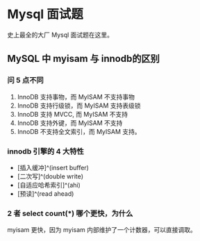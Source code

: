 # Mysql 面试题


史上最全的大厂 Mysql 面试题在这里。
<!--more-->
    
## MySQL 中 myisam 与 innodb的区别

### 问 5 点不同

1. InnoDB 支持事物，而 MyISAM 不支持事物
1. InnoDB 支持行级锁，而 MyISAM 支持表级锁
1. InnoDB 支持 MVCC, 而 MyISAM 不支持
1. InnoDB 支持外键，而 MyISAM 不支持
1. InnoDB 不支持全文索引，而 MyISAM 支持。

### innodb 引擎的 4 大特性

- [插入缓冲]^(insert buffer)
- [二次写]^(double write)
- [自适应哈希索引]^(ahi)
- [预读]^(read ahead)

### 2 者 select count(*) 哪个更快，为什么

myisam 更快，因为 myisam 内部维护了一个计数器，可以直接调取。









